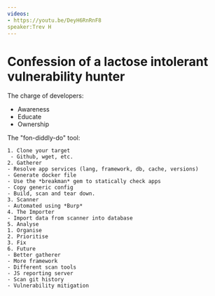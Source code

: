 ```yaml
---
videos:
- https://youtu.be/DeyH6RnRnF8
speaker:Trev H
---
```


# Confession of a lactose intolerant vulnerability hunter

The charge of developers:

- Awareness
- Educate
- Ownership

The "fon-diddly-do" tool:

 	1. Clone your target
     - Github, wget, etc.
	2. Gatherer
    - Resolve app services (lang, framework, db, cache, versions)
    - Generate docker file
    - Use the *breakman* gem to statically check apps
    - Copy generic config
    - Build, scan and tear down.
	3. Scanner
    - Automated using *Burp*
	4. The Importer
    - Import data from scanner into database
	5. Analyse
    1. Organise
    2. Prioritise
    3. Fix
	6. Future
    - Better gatherer
    - More framework
    - Different scan tools
    - JS reporting server
    - Scan git history
    - Vulnerability mitigation